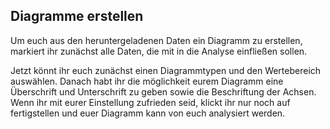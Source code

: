 ## Diagramme erstellen

Um euch aus den heruntergeladenen Daten ein Diagramm zu erstellen, markiert ihr zunächst alle Daten, die mit in die Analyse einfließen sollen. 

Jetzt könnt ihr euch zunächst einen Diagrammtypen und den Wertebereich auswählen. 
Danach habt ihr die möglichkeit eurem Diagramm eine Überschrift und Unterschrift zu geben sowie die Beschriftung der Achsen. 
Wenn ihr mit eurer Einstellung zufrieden seid, klickt ihr nur noch auf fertigstellen und euer Diagramm kann von euch analysiert werden. 